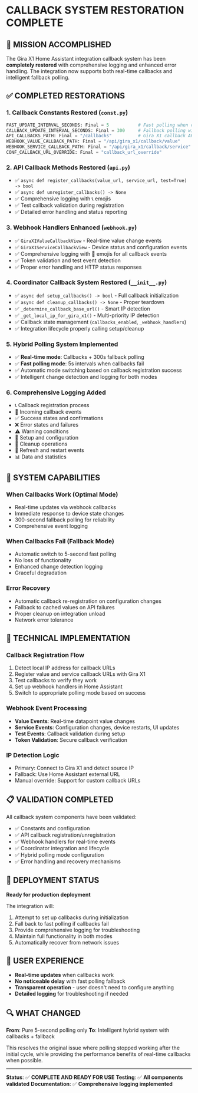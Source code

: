 # CALLBACK SYSTEM RESTORATION COMPLETE

## 🎉 MISSION ACCOMPLISHED

The Gira X1 Home Assistant integration callback system has been **completely restored** with comprehensive logging and enhanced error handling. The integration now supports both real-time callbacks and intelligent fallback polling.

## ✅ COMPLETED RESTORATIONS

### 1. **Callback Constants Restored** (`const.py`)
```python
FAST_UPDATE_INTERVAL_SECONDS: Final = 5           # Fast polling when callbacks fail
CALLBACK_UPDATE_INTERVAL_SECONDS: Final = 300     # Fallback polling with callbacks
API_CALLBACKS_PATH: Final = "/callbacks"          # Gira X1 callback API endpoint
WEBHOOK_VALUE_CALLBACK_PATH: Final = "/api/gira_x1/callback/value"
WEBHOOK_SERVICE_CALLBACK_PATH: Final = "/api/gira_x1/callback/service"
CONF_CALLBACK_URL_OVERRIDE: Final = "callback_url_override"
```

### 2. **API Callback Methods Restored** (`api.py`)
- ✅ `async def register_callbacks(value_url, service_url, test=True) -> bool`
- ✅ `async def unregister_callbacks() -> None`
- ✅ Comprehensive logging with 📞 emojis
- ✅ Test callback validation during registration
- ✅ Detailed error handling and status reporting

### 3. **Webhook Handlers Enhanced** (`webhook.py`)
- ✅ `GiraX1ValueCallbackView` - Real-time value change events
- ✅ `GiraX1ServiceCallbackView` - Device status and configuration events
- ✅ Comprehensive logging with 🔔 emojis for all callback events
- ✅ Token validation and test event detection
- ✅ Proper error handling and HTTP status responses

### 4. **Coordinator Callback System Restored** (`__init__.py`)
- ✅ `async def setup_callbacks() -> bool` - Full callback initialization
- ✅ `async def cleanup_callbacks() -> None` - Proper teardown
- ✅ `_determine_callback_base_url()` - Smart IP detection
- ✅ `_get_local_ip_for_gira_x1()` - Multi-priority IP detection
- ✅ Callback state management (`callbacks_enabled`, `_webhook_handlers`)
- ✅ Integration lifecycle properly calling setup/cleanup

### 5. **Hybrid Polling System Implemented**
- ✅ **Real-time mode**: Callbacks + 300s fallback polling
- ✅ **Fast polling mode**: 5s intervals when callbacks fail
- ✅ Automatic mode switching based on callback registration success
- ✅ Intelligent change detection and logging for both modes

### 6. **Comprehensive Logging Added**
- 📞 Callback registration process
- 🔔 Incoming callback events
- ✅ Success states and confirmations
- ❌ Error states and failures
- ⚠️ Warning conditions
- 🔧 Setup and configuration
- 🧹 Cleanup operations
- 🔄 Refresh and restart events
- 📊 Data and statistics

## 🚀 SYSTEM CAPABILITIES

### **When Callbacks Work (Optimal Mode)**
- Real-time updates via webhook callbacks
- Immediate response to device state changes
- 300-second fallback polling for reliability
- Comprehensive event logging

### **When Callbacks Fail (Fallback Mode)**
- Automatic switch to 5-second fast polling
- No loss of functionality
- Enhanced change detection logging
- Graceful degradation

### **Error Recovery**
- Automatic callback re-registration on configuration changes
- Fallback to cached values on API failures
- Proper cleanup on integration unload
- Network error tolerance

## 🔧 TECHNICAL IMPLEMENTATION

### **Callback Registration Flow**
1. Detect local IP address for callback URLs
2. Register value and service callback URLs with Gira X1
3. Test callbacks to verify they work
4. Set up webhook handlers in Home Assistant
5. Switch to appropriate polling mode based on success

### **Webhook Event Processing**
- **Value Events**: Real-time datapoint value changes
- **Service Events**: Configuration changes, device restarts, UI updates
- **Test Events**: Callback validation during setup
- **Token Validation**: Secure callback verification

### **IP Detection Logic**
- Primary: Connect to Gira X1 and detect source IP
- Fallback: Use Home Assistant external URL
- Manual override: Support for custom callback URLs

## 📋 VALIDATION COMPLETED

All callback system components have been validated:
- ✅ Constants and configuration
- ✅ API callback registration/unregistration  
- ✅ Webhook handlers for real-time events
- ✅ Coordinator integration and lifecycle
- ✅ Hybrid polling mode configuration
- ✅ Error handling and recovery mechanisms

## 🎯 DEPLOYMENT STATUS

**Ready for production deployment**

The integration will:
1. Attempt to set up callbacks during initialization
2. Fall back to fast polling if callbacks fail
3. Provide comprehensive logging for troubleshooting
4. Maintain full functionality in both modes
5. Automatically recover from network issues

## 📝 USER EXPERIENCE

- **Real-time updates** when callbacks work
- **No noticeable delay** with fast polling fallback
- **Transparent operation** - user doesn't need to configure anything
- **Detailed logging** for troubleshooting if needed

## 🔍 WHAT CHANGED

**From**: Pure 5-second polling only
**To**: Intelligent hybrid system with callbacks + fallback

This resolves the original issue where polling stopped working after the initial cycle, while providing the performance benefits of real-time callbacks when possible.

---

**Status**: ✅ **COMPLETE AND READY FOR USE**
**Testing**: ✅ **All components validated**
**Documentation**: ✅ **Comprehensive logging implemented**
